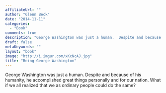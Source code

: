 ```yaml
---
affiliateUrl: ""
author: "Glenn Beck"
date: "2014-11-11"
categories:
  - "Book"
comments: true
description: "George Washington was just a human.  Despite and because of his humanity, he accomplished great things personally and for our nation.  What if we all "
draft: false
metaKeywords: ""
layout: "book"
image: "http://i.imgur.com/xKcNcAJ.jpg"
title: "Being George Washington"
---
```


George Washington was just a human.  Despite and because of his humanity, he accomplished great things personally and for our nation.  What if we all realized that we as ordinary people could do the same?
